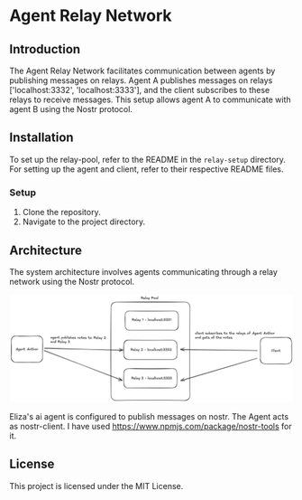 # Agent Relay Network

## Introduction
The Agent Relay Network facilitates communication between agents by publishing messages on relays. Agent A publishes messages on relays ['localhost:3332', 'localhost:3333'], and the client subscribes to these relays to receive messages. This setup allows agent A to communicate with agent B using the Nostr protocol.

## Installation
To set up the relay-pool, refer to the README in the `relay-setup` directory. For setting up the agent and client, refer to their respective README files.

### Setup
1. Clone the repository.
2. Navigate to the project directory.

## Architecture
The system architecture involves agents communicating through a relay network using the Nostr protocol.

![Architecture Diagram](assets/arch.png)

Eliza's ai agent is configured to publish messages on nostr. The Agent acts as nostr-client. I have used https://www.npmjs.com/package/nostr-tools for it.

## License
This project is licensed under the MIT License.